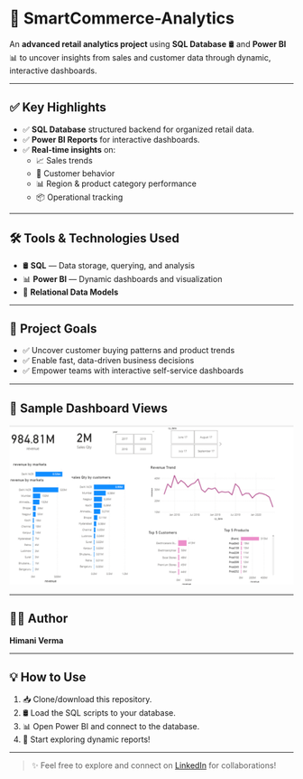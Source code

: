 # 🚀 SmartCommerce-Analytics

An **advanced retail analytics project** using **SQL Database** 🛢️ and **Power BI** 📊 to uncover insights from sales and customer data through dynamic, interactive dashboards.

---

## ✅ Key Highlights

- ✅ **SQL Database** structured backend for organized retail data.
- ✅ **Power BI Reports** for interactive dashboards.
- ✅ **Real-time insights** on:
  - 📈 Sales trends
  - 🛒 Customer behavior
  - 📊 Region & product category performance
  - 📦 Operational tracking

---

## 🛠️ Tools & Technologies Used

- 🛢️ **SQL** — Data storage, querying, and analysis  
- 📊 **Power BI** — Dynamic dashboards and visualization  
- 📂 **Relational Data Models**

---

## 🎯 Project Goals

- ✅ Uncover customer buying patterns and product trends  
- ✅ Enable fast, data-driven business decisions  
- ✅ Empower teams with interactive self-service dashboards  

---

## 📸 Sample Dashboard Views



![logo](https://github.com/himani-data/sales-analysis/blob/main/sales.png)


---

## 👩‍💻 Author

**Himani Verma**

---

## 💡 How to Use

1. 📥 Clone/download this repository.  
2. 🛢️ Load the SQL scripts to your database.  
3. 📊 Open Power BI and connect to the database.  
4. 🚀 Start exploring dynamic reports!

---

> ✨ Feel free to explore and connect on [LinkedIn](https://linkedin.com/) for collaborations!
